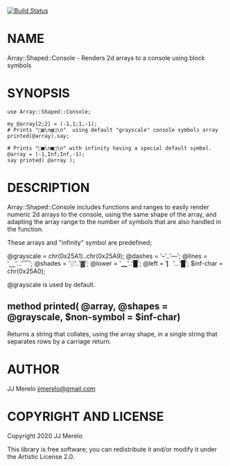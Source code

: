 [![Build Status](https://travis-ci.org/JJ/raku-array-shaped-console.svg?branch=master)](https://travis-ci.org/JJ/raku-array-shaped-console)

NAME
====

Array::Shaped::Console - Renders 2d arrays to a console using block symbols

SYNOPSIS
========

```perl6
use Array::Shaped::Console;

my @array[2;2] = (-1,1;1,-1);
# Prints "□▧\n▧□\n"  using default "grayscale" console symbols array
printed(@array).say;

# Prints "□■\n■□\n" with infinity having a special default symbol.
@array = (-1,Inf;Inf,-1);
say printed( @array );
```

DESCRIPTION
===========

Array::Shaped::Console includes functions and ranges to easily render numeric 2d arrays to the console, using the same shape of the array, and adapting the array range to the number of symbols that are also handled in the function.

These arrays and "infinity" symbol are predefined;

@grayscale = chr(0x25A1)..chr(0x25A9); @dashes = '–'..'―'; @lines = '⎽'...'⎺'; @shades = '░'..'▓'; @lower = '▁'..'█'; @left = '▏'...'█'; $inf-char = chr(0x25A0);

@grayscale is used by default.

method printed( @array, @shapes = @grayscale, $non-symbol = $inf-char)
----------------------------------------------------------------------

Returns a string that collates, using the array shape, in a single string that separates rows by a carriage return.

AUTHOR
======

JJ Merelo <jjmerelo@gmail.com>

COPYRIGHT AND LICENSE
=====================

Copyright 2020 JJ Merelo

This library is free software; you can redistribute it and/or modify it under the Artistic License 2.0.

